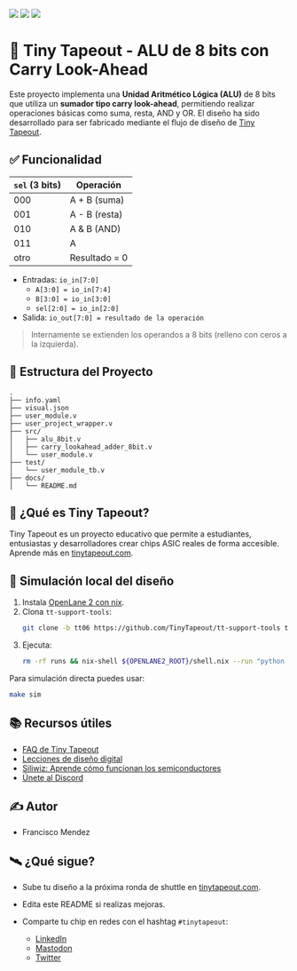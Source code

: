 ![](../../workflows/gds/badge.svg) ![](../../workflows/docs/badge.svg) ![](../../workflows/test/badge.svg)

# 🧠 Tiny Tapeout - ALU de 8 bits con Carry Look-Ahead

Este proyecto implementa una **Unidad Aritmético Lógica (ALU)** de 8 bits que utiliza un **sumador tipo carry look-ahead**, permitiendo realizar operaciones básicas como suma, resta, AND y OR. El diseño ha sido desarrollado para ser fabricado mediante el flujo de diseño de [Tiny Tapeout](https://tinytapeout.com).

## ✅ Funcionalidad

| `sel` (3 bits) | Operación       |
|----------------|------------------|
| 000            | A + B (suma)     |
| 001            | A - B (resta)    |
| 010            | A & B (AND)      |
| 011            | A | B (OR)       |
| otro           | Resultado = 0    |

- Entradas: `io_in[7:0]`  
  - `A[3:0] = io_in[7:4]`  
  - `B[3:0] = io_in[3:0]`  
  - `sel[2:0] = io_in[2:0]`  
- Salida: `io_out[7:0] = resultado de la operación`

> Internamente se extienden los operandos a 8 bits (relleno con ceros a la izquierda).

## 📁 Estructura del Proyecto

```
.
├── info.yaml
├── visual.json
├── user_module.v
├── user_project_wrapper.v
├── src/
│   ├── alu_8bit.v
│   ├── carry_lookahead_adder_8bit.v
│   └── user_module.v
├── test/
│   └── user_module_tb.v
├── docs/
│   └── README.md
```

## 🚀 ¿Qué es Tiny Tapeout?

Tiny Tapeout es un proyecto educativo que permite a estudiantes, entusiastas y desarrolladores crear chips ASIC reales de forma accesible. Aprende más en [tinytapeout.com](https://tinytapeout.com).

## 🧪 Simulación local del diseño

1. Instala [OpenLane 2 con nix](https://openlane2.readthedocs.io/en/latest/getting_started/nix_installation/index.html).
2. Clona `tt-support-tools`:
   ```bash
   git clone -b tt06 https://github.com/TinyTapeout/tt-support-tools tt
   ```
3. Ejecuta:
   ```bash
   rm -rf runs && nix-shell ${OPENLANE2_ROOT}/shell.nix --run "python build.py"
   ```

Para simulación directa puedes usar:
```bash
make sim
```

## 📚 Recursos útiles

- [FAQ de Tiny Tapeout](https://tinytapeout.com/faq/)
- [Lecciones de diseño digital](https://tinytapeout.com/digital_design/)
- [Siliwiz: Aprende cómo funcionan los semiconductores](https://tinytapeout.com/siliwiz/)
- [Únete al Discord](https://discord.gg/rPK2nSjxy8)

## ✍ Autor

- Francisco Mendez

## 🛰 ¿Qué sigue?

- Sube tu diseño a la próxima ronda de shuttle en [tinytapeout.com](https://tinytapeout.com/#submit-your-design).
- Edita este README si realizas mejoras.
- Comparte tu chip en redes con el hashtag `#tinytapeout`:

  - [LinkedIn](https://www.linkedin.com/search/results/content/?keywords=%23tinytapeout)
  - [Mastodon](https://chaos.social/tags/tinytapeout)
  - [Twitter](https://twitter.com/hashtag/tinytapeout?src=hashtag_click)
